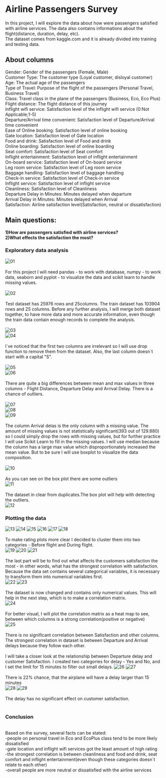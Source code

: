 # Airline Passengers Survey
In this project, I will explore the data about how were passengers satisfied with airline services. The data also contains informations about the flight(distance, duration, delay, etc).
<br>The dataset comes from kaggle.com and it is already divided into training and testing data. 


## About columns
Gender: Gender of the passengers (Female, Male)
<br>Customer Type: The customer type (Loyal customer, disloyal customer)
<br>Age: The actual age of the passengers
<br>Type of Travel: Purpose of the flight of the passengers (Personal Travel, Business Travel)
<br>Class: Travel class in the plane of the passengers (Business, Eco, Eco Plus)
<br>Flight distance: The flight distance of this journey
<br>Inflight wifi service: Satisfaction level of the inflight wifi service (0:Not Applicable;1-5)
<br>Departure/Arrival time convenient: Satisfaction level of Departure/Arrival time convenient
<br>Ease of Online booking: Satisfaction level of online booking
<br>Gate location: Satisfaction level of Gate location
<br>Food and drink: Satisfaction level of Food and drink
<br>Online boarding: Satisfaction level of online boarding
<br>Seat comfort: Satisfaction level of Seat comfort
<br>Inflight entertainment: Satisfaction level of inflight entertainment
<br>On-board service: Satisfaction level of On-board service
<br>Leg room service: Satisfaction level of Leg room service
<br>Baggage handling: Satisfaction level of baggage handling
<br>Check-in service: Satisfaction level of Check-in service
<br>Inflight service: Satisfaction level of inflight service
<br>Cleanliness: Satisfaction level of Cleanliness
<br>Departure Delay in Minutes: Minutes delayed when departure
<br>Arrival Delay in Minutes: Minutes delayed when Arrival
<br>Satisfaction: Airline satisfaction level(Satisfaction, neutral or dissatisfaction)



## Main questions:
**1)How are passengers satisfied with airline services?**
<br>**2)What effects the satisfaction the most?**


### Exploratory data analysis
![01](https://github.com/Bzeorge/Passengers_survey-python/assets/74241688/82932f5e-eb39-4048-b08f-178f95803135)
<br>
<br>For this project I will need pandas - to work with database, numpy - to work data, seaborn and pyplot - to visualize the data and scikit learn to handle missing values.
<br>
<br>![02](https://github.com/Bzeorge/Passengers_survey-python/assets/74241688/29a2916d-d00f-4e30-be10-5d04165faa86)
<br>
<br> Test dataset has 25976 rows and 25columns. The train dataset has 103904 rows and 25 columns. Before any further analysis, I will merge both dataset together, to have more data and more accurate information, even though the train data contain enough records to complete the analysis.
<br>
<br>![03](https://github.com/Bzeorge/Passengers_survey-python/assets/74241688/526d3ae8-5976-4df4-957b-046bb0ddc972)
<br>![04](https://github.com/Bzeorge/Passengers_survey-python/assets/74241688/5bc86019-2427-436b-8c70-f2e4755ff83f)
<br>
<br> I´ve noticed that the first two columns are irrelevant so I will use drop function to remove them from the dataset. Also, the last column doesn´t start with a capital "S".
<br>
<br>![05](https://github.com/Bzeorge/Passengers_survey-python/assets/74241688/922cccd0-ce56-4176-a389-2e7159285955)
<br>![06](https://github.com/Bzeorge/Passengers_survey-python/assets/74241688/2c04cbdd-16b0-41a0-8c65-0c76648bae33)
<br>
<br>There are quite a big differences between mean and max values in three columns - Flight Distance, Departure Delay and Arrival Delay. There is a chance of outliers.
<br>
<br>![07](https://github.com/Bzeorge/Passengers_survey-python/assets/74241688/b6c871ca-12d2-4699-972c-cc70f5102705)
<br>![08](https://github.com/Bzeorge/Passengers_survey-python/assets/74241688/de5a08d1-41b5-4424-9dbc-6d12b76a57bf)
<br>![09](https://github.com/Bzeorge/Passengers_survey-python/assets/74241688/a9be4cc7-03fc-4f67-b399-0fc039daab8d)
<br>
<br>The column Arrival delas is the only column with a missing value. The amount of missing values is not statistically significant(393 out of 129.880) so I could simply drop the rows with missing values, but for further practice I will use Scikit Learn to fill in the missing values. I will use median because the column has a large max value which disproportionately increased the mean value. But to be sure I will use boxplot to visualize the data composition.
<br>
<br>![10](https://github.com/Bzeorge/Passengers_survey-python/assets/74241688/6bb85d98-e8d7-416c-aae9-832c3a6999ba)
<br>
<br>As you can see on the box plot there are some outliers
<br>
![11](https://github.com/Bzeorge/Passengers_survey-python/assets/74241688/3037532f-b8b6-4cc8-a703-054fb4b83d8b)
<br>
<br>The dataset in clear from duplicates.The box plot will help with detecting the outliers.
<br>
![12](https://github.com/Bzeorge/Passengers_survey-python/assets/74241688/a7d61c16-88da-4afb-bacd-fb376abda653)



### Plotting the data


![13](https://github.com/Bzeorge/Passengers_survey-python/assets/74241688/b3b0643c-2137-4d5f-8794-d6049a6fd07e)
![14](https://github.com/Bzeorge/Passengers_survey-python/assets/74241688/6dd902a3-13d6-474c-a0ea-e0d4531c7a7b)
![15](https://github.com/Bzeorge/Passengers_survey-python/assets/74241688/ddaf96e1-6b8f-485c-a0af-c57daad925bf)
![16](https://github.com/Bzeorge/Passengers_survey-python/assets/74241688/42cf22b5-76c8-4039-b25d-f868a62eebef)
![17](https://github.com/Bzeorge/Passengers_survey-python/assets/74241688/20e1a092-b5df-4ed8-8d63-a7976ccd7322)
![18](https://github.com/Bzeorge/Passengers_survey-python/assets/74241688/078d83ba-9ee3-43c4-b06c-6f3176014fdd)
<br>
<br>To make rating plots more clear I decided to cluster them into two categories - Before flight and During flight.
<br>
![19](https://github.com/Bzeorge/Passengers_survey-python/assets/74241688/0b828a27-1890-4460-8089-51e1db033d4d)
![20](https://github.com/Bzeorge/Passengers_survey-python/assets/74241688/6daaefa8-4785-444c-b9ec-d5f188a6f10a)
![21](https://github.com/Bzeorge/Passengers_survey-python/assets/74241688/a69df258-5369-499b-bbf9-495305a7b659)
<br>
<br>The last part will be to find out what affects the customers satisfaction the most - in other words, what has the strongest correlation with satisfaction. Because the data set contains several categorical variables, it is necessary to transform them into numerical variables first.
<br>
![22](https://github.com/Bzeorge/Passengers_survey-python/assets/74241688/b37f32a0-db84-40e1-b897-b22632f4c3be)
![23](https://github.com/Bzeorge/Passengers_survey-python/assets/74241688/d1de1d35-f562-440d-b544-fbcaeb1233bf)
<br>
<br>The dataset is now changed and contains only numerical values. This will help in the next step, which is to make a correlation matrix.
<br>
![24](https://github.com/Bzeorge/Passengers_survey-python/assets/74241688/3902bd61-09fa-4d2b-ab87-735d3c8e097e)
<br>
<br>For better visual, I will plot the correlation matrix as a heat map to see, between which columns is a strong correlation(positive or negative) 
<br>
![25](https://github.com/Bzeorge/Passengers_survey-python/assets/74241688/0740739f-d823-4e84-9ec6-f629a6412c8c)
<br>
<br>There is no significant correlation between Satisfaction and other columns. The strongest correlation in dataset is between Departure and Arrival delays because they follow each other.
<br>
<br>I will take a closer look at the relationship between Departure delay and customer Satisfaction. I created two categories for delay - Yes and No, and I set the limit for 15 minutes to filter out small delays.
![26](https://github.com/Bzeorge/Passengers_survey-python/assets/74241688/19d38783-ca68-46c0-859f-3ff88371a883)
![27](https://github.com/Bzeorge/Passengers_survey-python/assets/74241688/68a61225-ce62-4a47-9a9c-170739479d7b)
<br>
<br>There is 22% chance, that the airplane will have a delay larger than 15 minutes
<br>
![28](https://github.com/Bzeorge/Passengers_survey-python/assets/74241688/ebc93c8b-5491-4d87-828a-171c10115e96)
![29](https://github.com/Bzeorge/Passengers_survey-python/assets/74241688/2660b6b7-0c34-4f2b-b420-36cbe026eb0e)
<br>
<br>The delay has no significant effect on customer satisfaction.
<br>
<br>
### Conclusion
<br>Based on the survey, several facts can be stated:
<br>  -people on personal travel in Eco and EcoPlus class tend to be more likely dissatisfied
<br>  -gate location and inflight wifi services got the least amount of high rating
<br>  -the strongest correlation is between cleanliness and food and drink, seat comfort and inflight entertainment(even though these categories doesn´t relate to each other)
<br>  -overall people are more neutral or dissatisfied with the airline services




